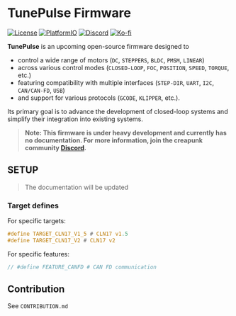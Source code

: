 # TunePulse Firmware
[![License](https://img.shields.io/badge/LICENSE-Apache_2.0-blue.svg)](https://github.com/creapunk/TunePulse/blob/main/LICENSE) 
[![PlatformIO](https://img.shields.io/badge/PIO-white?logo=platformio&logoColor=%23F5822A)](https://platformio.org/)
[![Discord](https://img.shields.io/discord/1098363068435681290?style=social&logo=discord&label=COMMUNITY)](https://discord.gg/V4aJdTja8v)
[![Ko-fi](https://img.shields.io/badge/Support%20on%20Ko--fi-F16061?style=flat&logo=kofi&logoColor=white&labelColor=%23FF5E5B)](https://ko-fi.com/creapunk)



**TunePulse** is an upcoming open-source firmware designed to
- control a wide range of motors (`DC`, `STEPPERS`, `BLDC`, `PMSM`, `LINEAR`) 
- across various control modes (`CLOSED-LOOP`, `FOC`, `POSITION`, `SPEED`, `TORQUE`, etc.)
- featuring compatibility with multiple interfaces (`STEP-DIR`, `UART`, `I2C`, `CAN/CAN-FD`, `USB`) 
- and support for various protocols (`GCODE`, `KLIPPER`, etc.). 

Its primary goal is to advance the development of closed-loop systems and simplify their integration into existing systems. 

> **Note: This firmware is under heavy development and currently has no documentation.
For more information, join the creapunk community [Discord](https://discord.gg/V4aJdTja8v).**


## SETUP

> The documentation will be updated

### Target defines

For specific targets:

```c
#define TARGET_CLN17_V1_5 # CLN17 v1.5
#define TARGET_CLN17_V2 # CLN17 v2
```

For specific features:

```c
// #define FEATURE_CANFD # CAN FD communication
```

## Contribution

See `CONTRIBUTION.md`
